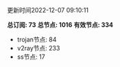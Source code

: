 更新时间2022-12-07 09:10:11

**总订阅: 73**
**总节点: 1016**
**有效节点: 334**
- trojan节点: 84
- v2ray节点: 233
- ss节点: 17
